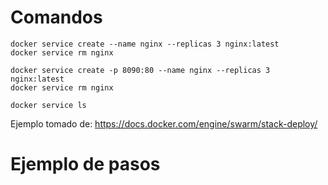 # Comandos

```
docker service create --name nginx --replicas 3 nginx:latest
docker service rm nginx

docker service create -p 8090:80 --name nginx --replicas 3 nginx:latest
docker service rm nginx

docker service ls
```


Ejemplo tomado de: https://docs.docker.com/engine/swarm/stack-deploy/


# Ejemplo de pasos

